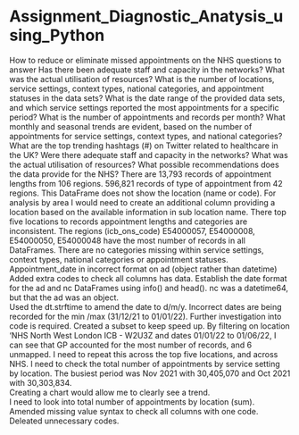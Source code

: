 # Assignment_Diagnostic_Anatysis_using_Python
How to reduce or eliminate missed appointments on the NHS
questions to answer
Has there been adequate staff and capacity in the networks?
What was the actual utilisation of resources?
What is the number of locations, service settings, context types, national categories, and appointment statuses in the data sets?
What is the date range of the provided data sets, and which service settings reported the most appointments for a specific period?
What is the number of appointments and records per month?
What monthly and seasonal trends are evident, based on the number of appointments for service settings, context types, and national categories?
What are the top trending hashtags (#) on Twitter related to healthcare in the UK?
Were there adequate staff and capacity in the networks?
What was the actual utilisation of resources?
What possible recommendations does the data provide for the NHS?
There are 13,793 records of appointment lengths from 106 regions.  596,821 records of type of appointment from 42 regions.  This DataFrame does not show the location (name or code). For analysis by area I would need to create an additional column providing a location based on the available information in sub location name.  There top five locations to records appointment lengths and categories are inconsistent. The regions (icb_ons_code) E54000057, E54000008, E54000050, E54000048 have the most number of records in all DataFrames.  There are no categories missing within service settings, context types, national categories or appointment statuses.  Appointment_date in incorrect format on ad (object rather than datetime)
Added extra codes to check all columns has data.
Establish the date format for the ad and nc DataFrames using info() and head(). nc was a datetime64, but that the ad was an object.  
Used the dt.strftime to amend the date to d/m/y.
Incorrect dates are being recorded for the min /max  (31/12/21 to 01/01/22).  Further investigation into code is required. 
Created a subset to keep speed up.
By filtering on location ‘NHS North West London ICB - W2U3Z and dates 01/01/22 to 01/06/22, I can see that GP accounted for the most number of records, and 6 unmapped. 
I need to repeat this across the top five locations, and across NHS. 
I need to check the total number of appointments by service setting by location.  The busiest period was Nov 2021 with 30,405,070 and Oct 2021 with 30,303,834.  
Creating a chart would allow me to clearly see a trend.  
I need to look into total number of appointments by location (sum).  
Amended missing value syntax to check all columns with one code.  Deleated unnecessary codes.  

